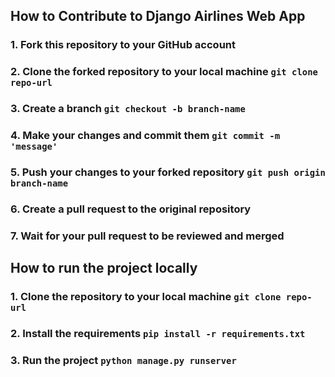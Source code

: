 ## How to Contribute to Django Airlines Web App

### 1. Fork this repository to your GitHub account 
### 2. Clone the forked repository to your local machine `git clone repo-url`
### 3. Create a branch `git checkout -b branch-name`
### 4. Make your changes and commit them `git commit -m 'message'`
### 5. Push your changes to your forked repository `git push origin branch-name`
### 6. Create a pull request to the original repository
### 7. Wait for your pull request to be reviewed and merged

## How to run the project locally
### 1. Clone the repository to your local machine `git clone repo-url`
### 2. Install the requirements `pip install -r requirements.txt`
### 3. Run the project `python manage.py runserver`

